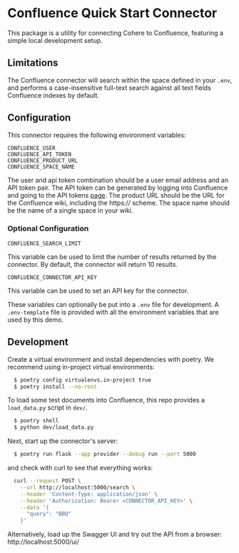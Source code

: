# Confluence Quick Start Connector

This package is a utility for connecting Cohere to Confluence, featuring a simple local development setup.

## Limitations

The Confluence connector will search within the space defined in your `.env`, and performs a case-insensitive full-text
search against all text fields Confluence indexes by default.

## Configuration

This connector requires the following environment variables:

```
CONFLUENCE_USER
CONFLUENCE_API_TOKEN
CONFLUENCE_PRODUCT_URL
CONFLUENCE_SPACE_NAME
```

The user and api token combination should be a user email address and an API token pair.
The API token can be generated by logging into Confluence and going
to the API tokens [page](https://id.atlassian.com/manage-profile/security/api-tokens).
The product URL should be the URL for the Confluence wiki, including the https:// scheme.
The space name should be the name of a single space in your wiki.

### Optional Configuration

```
CONFLUENCE_SEARCH_LIMIT
```

This variable can be used to limit the number of results returned by the connector.
By default, the connector will return 10 results.

```
CONFLUENCE_CONNECTOR_API_KEY
```

This variable can be used to set an API key for the connector.

These variables can optionally be put into a `.env` file for development.
A `.env-template` file is provided with all the environment variables that are used by this demo.

## Development

Create a virtual environment and install dependencies with poetry. We recommend using in-project virtual environments:

```bash
  $ poetry config virtualenvs.in-project true
  $ poetry install --no-root
```

To load some test documents into Confluence, this repo provides a `load_data.py` script in `dev/`.

```bash
  $ poetry shell
  $ python dev/load_data.py
```

Next, start up the connector's server:

```bash
  $ poetry run flask --app provider --debug run --port 5000
```

and check with curl to see that everything works:

```bash
  curl --request POST \
    --url http://localhost:5000/search \
    --header 'Content-Type: application/json' \
    --header 'Authorization: Bearer <CONNECTOR_API_KEY>' \
    --data '{
      "query": "BBQ"
    }'
```

Alternatively, load up the Swagger UI and try out the API from a browser: http://localhost:5000/ui/
